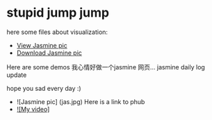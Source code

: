 # stupid jump jump 
here some files about visualization: 
- [View Jasmine pic](jas.html)
- [Download Jasmine pic](jas.ipynb)

Here are some demos
我心情好做一个jasmine 网页...
jasmine daily log update 


hope you sad every day :)
- ![Jasmine pic] (jas.jpg)
Here is a link to phub
- [![My video]](https://www.google.com)

